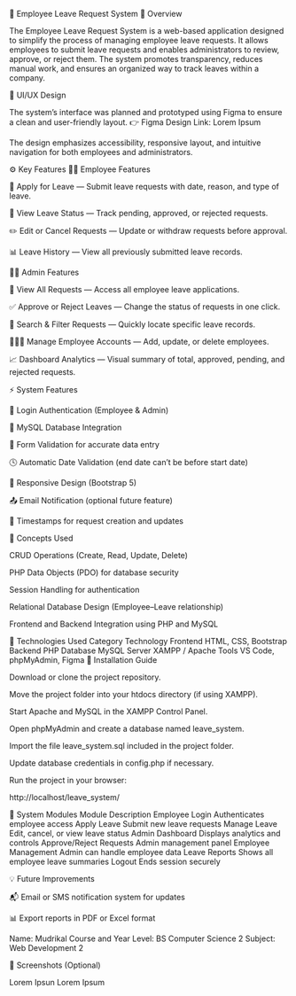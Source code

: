🧾 Employee Leave Request System
📖 Overview

The Employee Leave Request System is a web-based application designed to simplify the process of managing employee leave requests.
It allows employees to submit leave requests and enables administrators to review, approve, or reject them. The system promotes transparency, reduces manual work, and ensures an organized way to track leaves within a company.

🎨 UI/UX Design

The system’s interface was planned and prototyped using Figma to ensure a clean and user-friendly layout.
👉 Figma Design Link: Lorem Ipsum

The design emphasizes accessibility, responsive layout, and intuitive navigation for both employees and administrators.

⚙️ Key Features
👩‍💼 Employee Features

📝 Apply for Leave — Submit leave requests with date, reason, and type of leave.

📅 View Leave Status — Track pending, approved, or rejected requests.

✏️ Edit or Cancel Requests — Update or withdraw requests before approval.

📊 Leave History — View all previously submitted leave records.

🧑‍💼 Admin Features

👀 View All Requests — Access all employee leave applications.

✅ Approve or Reject Leaves — Change the status of requests in one click.

🧩 Search & Filter Requests — Quickly locate specific leave records.

👨‍👩‍👧 Manage Employee Accounts — Add, update, or delete employees.

📈 Dashboard Analytics — Visual summary of total, approved, pending, and rejected requests.

⚡ System Features

🔐 Login Authentication (Employee & Admin)

💾 MySQL Database Integration

🧠 Form Validation for accurate data entry

🕓 Automatic Date Validation (end date can’t be before start date)

📱 Responsive Design (Bootstrap 5)

📤 Email Notification (optional future feature)

📜 Timestamps for request creation and updates

🧠 Concepts Used

CRUD Operations (Create, Read, Update, Delete)

PHP Data Objects (PDO) for database security

Session Handling for authentication

Relational Database Design (Employee–Leave relationship)

Frontend and Backend Integration using PHP and MySQL

🧩 Technologies Used
Category	Technology
Frontend	HTML, CSS, Bootstrap
Backend	PHP
Database	MySQL
Server	XAMPP / Apache
Tools	VS Code, phpMyAdmin, Figma
🚀 Installation Guide

Download or clone the project repository.

Move the project folder into your htdocs directory (if using XAMPP).

Start Apache and MySQL in the XAMPP Control Panel.

Open phpMyAdmin and create a database named leave_system.

Import the file leave_system.sql included in the project folder.

Update database credentials in config.php if necessary.

Run the project in your browser:

http://localhost/leave_system/

🧾 System Modules
Module	Description
Employee Login	Authenticates employee access
Apply Leave	Submit new leave requests
Manage Leave	Edit, cancel, or view leave status
Admin Dashboard	Displays analytics and controls
Approve/Reject Requests	Admin management panel
Employee Management	Admin can handle employee data
Leave Reports	Shows all employee leave summaries
Logout	Ends session securely


💡 Future Improvements

📬 Email or SMS notification system for updates

📊 Export reports in PDF or Excel format


Name: Mudrikal
Course and Year Level: BS Computer Science 2
Subject: Web Development 2 


📸 Screenshots (Optional)

Lorem Ipsun
Lorem Ipsum
